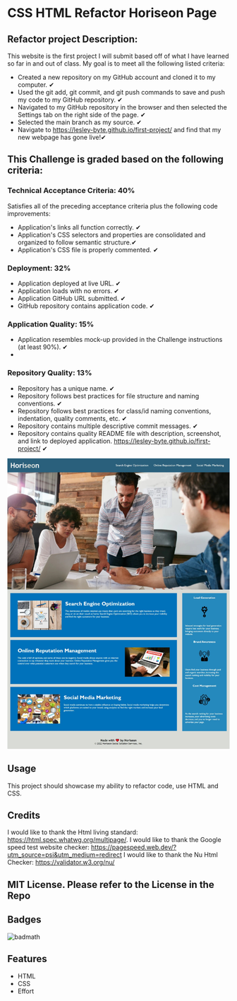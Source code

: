 # CSS HTML Refactor Horiseon Page

## Refactor project Description:

This website is the first project I will submit based off of what I have learned so far in and out of class.
My goal is to meet all the following listed criteria:

- Created a new repository on my GitHub account and cloned it to my computer. ✔
- Used the git add, git commit, and git push commands to save and push my code to my GitHub repository. ✔
- Navigated to my GitHub repository in the browser and then selected the Settings tab on the right side of the page. ✔
- Selected the main branch as my source. ✔
- Navigate to <https://lesley-byte.github.io/first-project/> and find that my new webpage has gone live!✔

## This Challenge is graded based on the following criteria:

### Technical Acceptance Criteria: 40%

Satisfies all of the preceding acceptance criteria plus the following code improvements:

- Application's links all function correctly. ✔
- Application's CSS selectors and properties are consolidated and organized to follow semantic structure.✔
- Application's CSS file is properly commented. ✔

### Deployment: 32%

- Application deployed at live URL. ✔
- Application loads with no errors. ✔
- Application GitHub URL submitted. ✔
- GitHub repository contains application code. ✔

### Application Quality: 15%

- Application resembles mock-up provided in the Challenge instructions (at least 90%). ✔
-

### Repository Quality: 13%

- Repository has a unique name. ✔
- Repository follows best practices for file structure and naming conventions. ✔
- Repository follows best practices for class/id naming conventions, indentation, quality comments, etc. ✔
- Repository contains multiple descriptive commit messages. ✔
- Repository contains quality README file with description, screenshot, and link to deployed application. <https://lesley-byte.github.io/first-project/> ✔

![Screenshot of my deployed website](assets/images/screenshot.png)

## Usage

This project should showcase my ability to refactor code, use HTML and CSS.

## Credits

I would like to thank the Html living standard: <https://html.spec.whatwg.org/multipage/>.
I would like to thank the Google speed test website checker: <https://pagespeed.web.dev/?utm_source=psi&utm_medium=redirect>
I would like to thank the Nu Html Checker: <https://validator.w3.org/nu/>

## MIT License. Please refer to the License in the Repo

## Badges

![badmath](https://img.shields.io/badge/bootcamp-education-red)

## Features

- HTML
- CSS
- Effort
